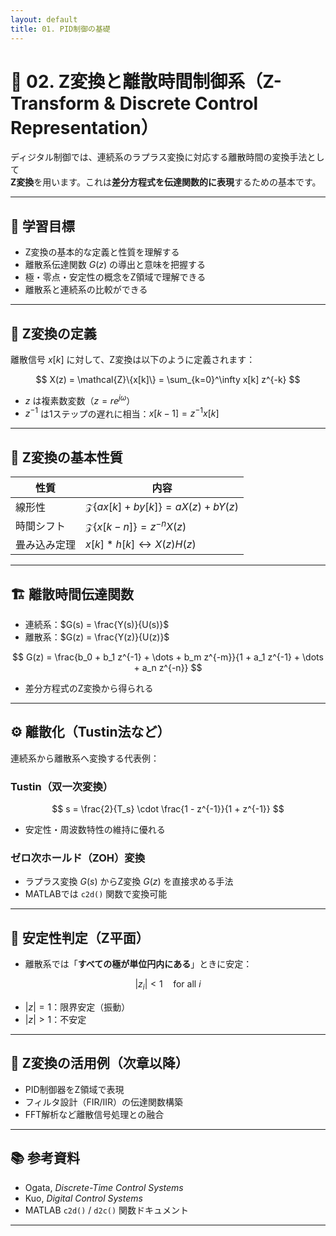 ```yaml
---
layout: default
title: 01. PID制御の基礎
---
```


<!-- MathJax support for both inline and block math -->
<script type="text/javascript">
  window.MathJax = {
    tex: { inlineMath: [['$', '$'], ['\\(', '\\)']] },
    svg: { fontCache: 'global' }
  };
</script>
<script type="text/javascript"
  async
  src="https://cdn.jsdelivr.net/npm/mathjax@3/es5/tex-mml-chtml.js">
</script>

# 🔁 02. Z変換と離散時間制御系（Z-Transform & Discrete Control Representation）

ディジタル制御では、連続系のラプラス変換に対応する離散時間の変換手法として  
**Z変換**を用います。これは**差分方程式を伝達関数的に表現**するための基本です。

---

## 🎯 学習目標

- Z変換の基本的な定義と性質を理解する  
- 離散系伝達関数 $G(z)$ の導出と意味を把握する  
- 極・零点・安定性の概念をZ領域で理解できる  
- 離散系と連続系の比較ができる

---

## 📐 Z変換の定義

離散信号 $x[k]$ に対して、Z変換は以下のように定義されます：

$$
X(z) = \mathcal{Z}\{x[k]\} = \sum_{k=0}^\infty x[k] z^{-k}
$$

- $z$ は複素数変数（$z = re^{j\omega}$）  
- $z^{-1}$ は1ステップの遅れに相当：$x[k-1] = z^{-1}x[k]$

---

## 🔁 Z変換の基本性質

| 性質 | 内容 |
|------|------|
| 線形性 | $\mathcal{Z}\{ax[k] + by[k]\} = aX(z) + bY(z)$ |
| 時間シフト | $\mathcal{Z}\{x[k-n]\} = z^{-n}X(z)$ |
| 畳み込み定理 | $x[k] * h[k] \leftrightarrow X(z)H(z)$ |

---

## 🏗️ 離散時間伝達関数

- 連続系：$G(s) = \frac{Y(s)}{U(s)}$  
- 離散系：$G(z) = \frac{Y(z)}{U(z)}$

$$
G(z) = \frac{b_0 + b_1 z^{-1} + \dots + b_m z^{-m}}{1 + a_1 z^{-1} + \dots + a_n z^{-n}}
$$

- 差分方程式のZ変換から得られる

---

## ⚙️ 離散化（Tustin法など）

連続系から離散系へ変換する代表例：

### Tustin（双一次変換）

$$
s = \frac{2}{T_s} \cdot \frac{1 - z^{-1}}{1 + z^{-1}}
$$

- 安定性・周波数特性の維持に優れる

### ゼロ次ホールド（ZOH）変換

- ラプラス変換 $G(s)$ からZ変換 $G(z)$ を直接求める手法
- MATLABでは `c2d()` 関数で変換可能

---

## 🧩 安定性判定（Z平面）

- 離散系では「**すべての極が単位円内にある**」ときに安定：

$$
|z_i| < 1 \quad \text{for all } i
$$

- $|z|=1$：限界安定（振動）
- $|z|>1$：不安定

---

## 🧪 Z変換の活用例（次章以降）

- PID制御器をZ領域で表現  
- フィルタ設計（FIR/IIR）の伝達関数構築  
- FFT解析など離散信号処理との融合

---

## 📚 参考資料

- Ogata, *Discrete-Time Control Systems*  
- Kuo, *Digital Control Systems*  
- MATLAB `c2d()` / `d2c()` 関数ドキュメント

---
